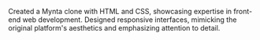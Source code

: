 Created a Mynta clone with HTML and CSS, showcasing expertise in front-end web development.
Designed responsive interfaces, mimicking the original platform's aesthetics and emphasizing attention to detail.
